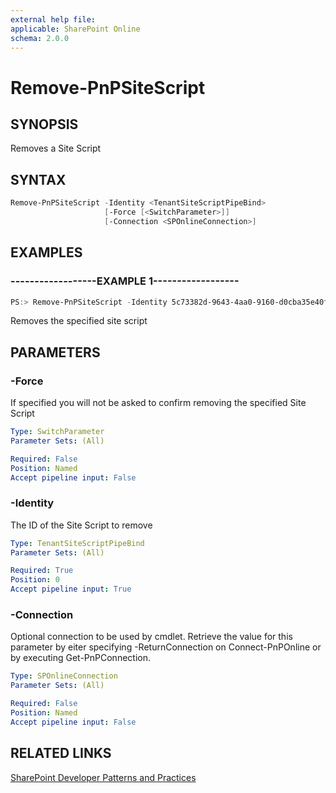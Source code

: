 ```yaml
---
external help file:
applicable: SharePoint Online
schema: 2.0.0
---
```

# Remove-PnPSiteScript

## SYNOPSIS
Removes a Site Script

## SYNTAX 

```powershell
Remove-PnPSiteScript -Identity <TenantSiteScriptPipeBind>
                     [-Force [<SwitchParameter>]]
                     [-Connection <SPOnlineConnection>]
```

## EXAMPLES

### ------------------EXAMPLE 1------------------
```powershell
PS:> Remove-PnPSiteScript -Identity 5c73382d-9643-4aa0-9160-d0cba35e40fd
```

Removes the specified site script

## PARAMETERS

### -Force
If specified you will not be asked to confirm removing the specified Site Script

```yaml
Type: SwitchParameter
Parameter Sets: (All)

Required: False
Position: Named
Accept pipeline input: False
```

### -Identity
The ID of the Site Script to remove

```yaml
Type: TenantSiteScriptPipeBind
Parameter Sets: (All)

Required: True
Position: 0
Accept pipeline input: True
```

### -Connection
Optional connection to be used by cmdlet. Retrieve the value for this parameter by eiter specifying -ReturnConnection on Connect-PnPOnline or by executing Get-PnPConnection.

```yaml
Type: SPOnlineConnection
Parameter Sets: (All)

Required: False
Position: Named
Accept pipeline input: False
```

## RELATED LINKS

[SharePoint Developer Patterns and Practices](http://aka.ms/sppnp)